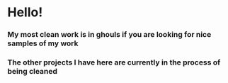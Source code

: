 # Hello!

### My most clean work is in ghouls if you are looking for nice samples of my work

### The other projects I have here are currently in the process of being cleaned
